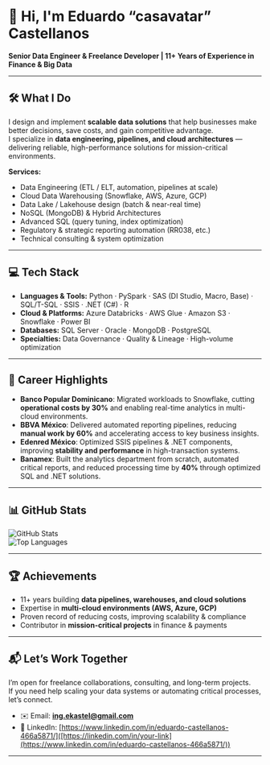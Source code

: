 # 👋 Hi, I'm Eduardo “casavatar” Castellanos

**Senior Data Engineer & Freelance Developer | 11+ Years of Experience in Finance & Big Data**

---

## 🛠️ What I Do

I design and implement **scalable data solutions** that help businesses make better decisions, save costs, and gain competitive advantage.  
I specialize in **data engineering, pipelines, and cloud architectures** — delivering reliable, high-performance solutions for mission-critical environments.

**Services:**

- Data Engineering (ETL / ELT, automation, pipelines at scale)  
- Cloud Data Warehousing (Snowflake, AWS, Azure, GCP)  
- Data Lake / Lakehouse design (batch & near-real time)  
- NoSQL (MongoDB) & Hybrid Architectures  
- Advanced SQL (query tuning, index optimization)  
- Regulatory & strategic reporting automation (RR038, etc.)  
- Technical consulting & system optimization  

---

## 💻 Tech Stack

- **Languages & Tools:** Python · PySpark · SAS (DI Studio, Macro, Base) · SQL/T-SQL · SSIS · .NET (C#) · R  
- **Cloud & Platforms:** Azure Databricks · AWS Glue · Amazon S3 · Snowflake · Power BI  
- **Databases:** SQL Server · Oracle · MongoDB · PostgreSQL  
- **Specialties:** Data Governance · Quality & Lineage · High-volume optimization  

---

## 🚀 Career Highlights

- **Banco Popular Dominicano**: Migrated workloads to Snowflake, cutting **operational costs by 30%** and enabling real-time analytics in multi-cloud environments.  
- **BBVA México**: Delivered automated reporting pipelines, reducing **manual work by 60%** and accelerating access to key business insights.  
- **Edenred México**: Optimized SSIS pipelines & .NET components, improving **stability and performance** in high-transaction systems.  
- **Banamex**: Built the analytics department from scratch, automated critical reports, and reduced processing time by **40%** through optimized SQL and .NET solutions.  

---

## 📊 GitHub Stats

![GitHub Stats](https://github-readme-stats.vercel.app/api?username=casavatar&show_icons=true&theme=default)  
![Top Languages](https://github-readme-stats.vercel.app/api/top-langs/?username=casavatar&layout=compact)

---

## 🏆 Achievements

- 11+ years building **data pipelines, warehouses, and cloud solutions**  
- Expertise in **multi-cloud environments (AWS, Azure, GCP)**  
- Proven record of reducing costs, improving scalability & compliance  
- Contributor in **mission-critical projects** in finance & payments  

---

## 📬 Let’s Work Together

I’m open for freelance collaborations, consulting, and long-term projects.  
If you need help scaling your data systems or automating critical processes, let’s connect.

- ✉️ Email: **ing.ekastel@gmail.com**  
- 💼 LinkedIn: [https://www.linkedin.com/in/eduardo-castellanos-466a5871/]([https://linkedin.com/in/your-link](https://www.linkedin.com/in/eduardo-castellanos-466a5871/))  

---
